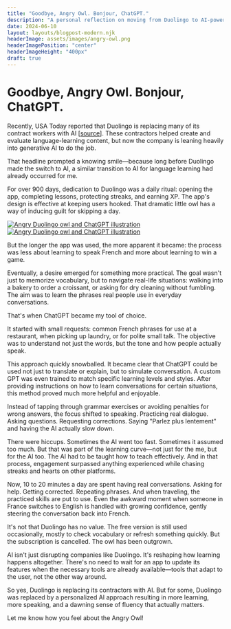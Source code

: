 ```yaml
---
title: "Goodbye, Angry Owl. Bonjour, ChatGPT."
description: "A personal reflection on moving from Duolingo to AI-powered language learning, and how generative AI like ChatGPT is reshaping the way we learn languages."
date: 2024-06-10
layout: layouts/blogpost-modern.njk
headerImage: assets/images/angry-owl.png
headerImagePosition: "center"
headerImageHeight: "400px"
draft: true
---
```


# **Goodbye, Angry Owl. Bonjour, ChatGPT.**

Recently, USA Today reported that Duolingo is replacing many of its contract workers with AI [[source](https://www.usatoday.com/story/tech/news/2025/04/30/duolingo-ai-first-contract-workers-replaced/83366078007/)]. These contractors helped create and evaluate language-learning content, but now the company is leaning heavily into generative AI to do the job.

That headline prompted a knowing smile—because long before Duolingo made the switch to AI, a similar transition to AI for language learning had already occurred for me.

For over 900 days, dedication to Duolingo was a daily ritual: opening the app, completing lessons, protecting streaks, and earning XP. The app's design is effective at keeping users hooked. That dramatic little owl has a way of inducing guilt for skipping a day.

<div class="image-row">
  <a href="{{ baseUrl }}assets/images/angry-owl/900.png" target="_blank" class="image-container">
    <img src="{{ baseUrl }}assets/images/angry-owl/900.png" alt="Angry Duolingo owl and ChatGPT illustration" class="inline-image">
  </a>
  <a href="{{ baseUrl }}assets/images/angry-owl/900-2.png" target="_blank" class="image-container">
    <img src="{{ baseUrl }}assets/images/angry-owl/900-2.png" alt="Angry Duolingo owl and ChatGPT illustration" class="inline-image">
  </a>
</div> 

But the longer the app was used, the more apparent it became: the process was less about learning to speak French and more about learning to win a game.

Eventually, a desire emerged for something more practical. The goal wasn't just to memorize vocabulary, but to navigate real-life situations: walking into a bakery to order a croissant, or asking for dry cleaning without fumbling. The aim was to learn the phrases real people use in everyday conversations.

That's when ChatGPT became my tool of choice.

It started with small requests: common French phrases for use at a restaurant, when picking up laundry, or for polite small talk. The objective was to understand not just the words, but the tone and how people actually speak.

This approach quickly snowballed. It became clear that ChatGPT could be used not just to translate or explain, but to simulate conversation. A custom GPT was even trained to match specific learning levels and styles. After providing instructions on how to learn conversations for certain situations, this method proved much more helpful and enjoyable.

Instead of tapping through grammar exercises or avoiding penalties for wrong answers, the focus shifted to speaking. Practicing real dialogue. Asking questions. Requesting corrections. Saying "Parlez plus lentement" and having the AI actually slow down.

There were hiccups. Sometimes the AI went too fast. Sometimes it assumed too much. But that was part of the learning curve—not just for the me, but for the AI too. The AI had to be taught how to teach effectively. And in that process, engagement surpassed anything experienced while chasing streaks and hearts on other platforms.

Now, 10 to 20 minutes a day are spent having real conversations. Asking for help. Getting corrected. Repeating phrases. And when traveling, the practiced skills are put to use. Even the awkward moment when someone in France switches to English is handled with growing confidence, gently steering the conversation back into French.

It's not that Duolingo has no value. The free version is still used occasionally, mostly to check vocabulary or refresh something quickly. But the subscription is cancelled. The owl has been outgrown.

AI isn't just disrupting companies like Duolingo. It's reshaping how learning happens altogether. There's no need to wait for an app to update its features when the necessary tools are already available—tools that adapt to the user, not the other way around.

So yes, Duolingo is replacing its contractors with AI. But for some, Duolingo was replaced by a personalized AI approach resulting in more learning, more speaking, and a dawning sense of fluency that actually matters. 

Let me know how you feel about the Angry Owl!